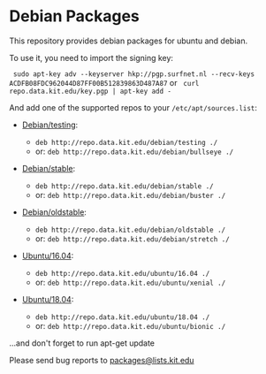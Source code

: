 # Debian Packages

This repository provides debian packages for ubuntu and debian.

To use it, you need to import the signing key:

` sudo apt-key adv --keyserver hkp://pgp.surfnet.nl --recv-keys ACDFB08FDC962044D87FF00B512839863D487A87`
or
` curl repo.data.kit.edu/key.pgp | apt-key add -`

And add one of the supported repos to your `/etc/apt/sources.list`:

- [Debian/testing](/debian/testing):
    - `deb http://repo.data.kit.edu/debian/testing ./`
    - or: `deb http://repo.data.kit.edu/debian/bullseye ./`

- [Debian/stable](/debian/stable): 
    - `deb http://repo.data.kit.edu/debian/stable ./`
    - or: `deb http://repo.data.kit.edu/debian/buster ./`
- [Debian/oldstable](/debian/oldstable): 
    - `deb http://repo.data.kit.edu/debian/oldstable ./`
    - or: `deb http://repo.data.kit.edu/debian/stretch ./`

- [Ubuntu/16.04](/ubuntu/16.04): 
    - `deb http://repo.data.kit.edu/ubuntu/16.04 ./`
    - or: `deb http://repo.data.kit.edu/ubuntu/xenial ./`
- [Ubuntu/18.04](/ubuntu/18.04): 
    - `deb http://repo.data.kit.edu/ubuntu/18.04 ./`
    - or: `deb http://repo.data.kit.edu/ubuntu/bionic ./`

...and don't forget to run apt-get update


Please send bug reports to packages@lists.kit.edu

